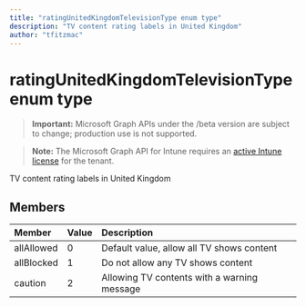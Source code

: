```yaml
---
title: "ratingUnitedKingdomTelevisionType enum type"
description: "TV content rating labels in United Kingdom"
author: "tfitzmac"
---
```


# ratingUnitedKingdomTelevisionType enum type

> **Important:** Microsoft Graph APIs under the /beta version are subject to change; production use is not supported.

> **Note:** The Microsoft Graph API for Intune requires an [active Intune license](https://go.microsoft.com/fwlink/?linkid=839381) for the tenant.

TV content rating labels in United Kingdom

## Members
|Member|Value|Description|
|:---|:---|:---|
|allAllowed|0|Default value, allow all TV shows content|
|allBlocked|1|Do not allow any TV shows content|
|caution|2|Allowing TV contents with a warning message|



